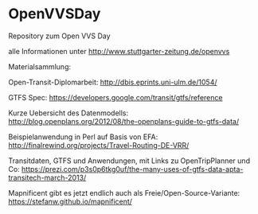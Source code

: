 # OpenVVSDay
Repository zum Open VVS Day

alle Informationen unter http://www.stuttgarter-zeitung.de/openvvs


Materialsammlung:

Open-Transit-Diplomarbeit: http://dbis.eprints.uni-ulm.de/1054/

GTFS Spec: https://developers.google.com/transit/gtfs/reference

Kurze Uebersicht des Datenmodells:
http://blog.openplans.org/2012/08/the-openplans-guide-to-gtfs-data/

Beispielanwendung in Perl auf Basis von EFA:
http://finalrewind.org/projects/Travel-Routing-DE-VRR/

Transitdaten, GTFS und Anwendungen, mit Links zu OpenTripPlanner und Co:
https://prezi.com/p3s0p6tkg0uf/the-many-uses-of-gtfs-data-apta-transitech-march-2013/

Mapnificent gibt es jetzt endlich auch als Freie/Open-Source-Variante: https://stefanw.github.io/mapnificent/
